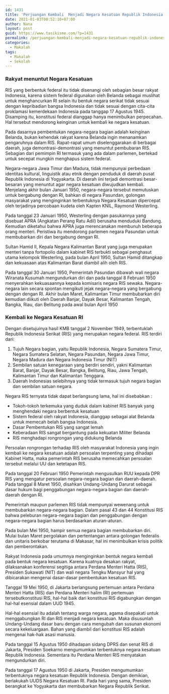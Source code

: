 ```yaml
---
id: 1431
title: 'Perjuangan Kembali  Menjadi Negara Kesatuan Republik Indonesia'
date: 2021-01-03T00:52:10+07:00
author: Nana
layout: post
guid: https://www.tasikisme.com/?p=1431
permalink: /perjuangan-kembali-menjadi-negara-kesatuan-republik-indonesia/
categories:
  - Makalah
tags:
  - Makalah
  - Sekolah
---
```

### Rakyat menuntut Negara Kesatuan

RIS yang berbentuk federal itu tidak disenangi oleh sebagian besar rakyat Indonesia, karena sistem federal digunakan oleh Belanda sebagai muslihat untuk menghancurkan RI selain itu bentuk negara serikat tidak sesuai dengan kepribadian bangsa Indonesia dan tidak sesuai dengan cita-cita proklamasi kemerdekaan Indonesia pada tanggap 17 Agustus 1945. Disamping itu, konstitusi federal dianggap hanya menimbulkan perpecahan. Hal tersebut mendorong keinginan untuk kembali ke negara kesatuan.

Pada dasarnya pembentukan negara-negara bagian adalah keinginan Belanda, bukan kehendak rakyat karena Belanda ingin menanamkan pengaruhnya dalam RIS. Rapat-rapat umum diselenggarakan di berbagai daerah, juga demontrasi-demontrasi yang menuntut pembubaran RIS. Sebagian dari pemimpin RI termasuk yang ada dalam parlemen, bertekad untuk secepat mungkin menghapus sistem federal.

Negara-negara Jawa Timur dan Madura, tidak mempunyai perbedaan identitas kultural, linguistik atau etnik dengan penduduk di daerah pusat Republik Indonesia di Yogyakarta. Di daerah iini terjadi demontrasi besar-besaran yang menuntut agar negara kesatuan diwujudkan kembali. Menjelang akhir bulan Januari 1950, negara-negara tersebut memutuskan untuk bergabung dengan RI, bahkan di negara Pasundan, golongan masyarakat yang menginginkan terbentuknya Negara Kesatuan dipercepat oleh terjadinya percobaan kudeta oleh Kapten KNIL, Raymond Westerling.

Pada tanggal 23 Januari 1950, Westerling dengan pasukannya yang disebuat APRA (Angkatan Perang Ratu Adil) berusaha menduduki Bandung. Kemudian diketahui bahwa APRA juga merencanakan membunuh beberapa orang menteri. Peristiwa itu mendorong parlemen negara Pasundan untuk membubarkan diri dan bergabung dengan RI.

Sultan Hamid II, Kepala Negara Kalimantan Barat yang juga merupakan menteri tanpa fortopolio dalam kabinet RIS terbukti sebagai penghasut utama kelompok Westerling, pada bulan April 1950, Sultan Hamid ditangkap dan kekuasaan atas Kalimantan Barat diambil alih oleh RIS.

Pada tanggal 30 Januari 1950, Pemerintah Pasundan dibawah wali negara Wiranata Kusumah mengundurkan diri dan pada tanggal 8 Februari 1950 menyerahkan kekuasaannya kepada komisaris negara RIS sewaka. Negara-negara lain secara spontan mengikuti jejak negara-negara yang bergabung dengan dengan RI. Akhir bulan Maret, Kalimantan Timur membubarkan diri kemudian diikuti oleh Daerah Banjar, Dayak Besar, Kalimantan Tengah, Bangka, Riau, dan Belitung pada awal bulan April 1950

### Kembali ke Negara Kesatuan RI

Dengan disetujuinya hasil KMB tanggal 2 November 1949, terbentuklah Republik Indonesia Serikat (RIS) yang merupakan negara federal. RIS terdiri dari:

  1. Tujuh Negara bagian, yaitu Republik Indonesia, Negara Sumatera Timur, Negara Sumatera Selatan, Negara Pasundan, Negara Jawa Timur, Negara Madura dan Negara Indonesia Timur (NIT)
  2. Sembilan satuan kenegaraan yang berdiri sendiri, yakni Kalimantan Barat, Banjar, Dayak Besar, Bangka, Belitung, Riau, Jawa Tengah, Kalimantan Timur dan Kalimantan Tenggara.
  3. Daerah Indonesias selebihnya yang tidak termasuk tujuh negara bagian dan sembilan satuan negara.

Negara RIS ternyata tidak dapat berlangsung lama, hal ini disebabkan :

  * Tokoh-tokoh terkemuka yang duduk dalam kabinet RIS banyak yang menghendaki negara berbentuk kesatuan
  * Sistem federal oleh rakyat Indonesia, dianggap sebagai alat Belanda untuk memecah belah bangsa Indonesia.
  * Dasar Pembentukan RIS yang sangat lemah
  * Keberadaan RIS sangat bergantung pada kekuatan Militer Belanda
  * RIS menghadapi rongrongan yang didukung Belanda

Persoalan rongrongan terhadap RIS oleh masyarakat Indonesia yang ingin kembali ke negara kesatuan adalah persoalan terpenting yang dihadapi Kabinet Hatta, maka pemerintah RIS berusaha memecahkan persoalan tersebut melalui UU dan ketetapan RIS.

Pada tanggal 20 Februari 1950 Pemerintah mengusulkan RUU kepada DPR RIS yang mengatur persoalan negara-negara bagian dan daerah-daerah. Pada tanggal 8 Maret 1950, disahkan Undang-Undang Darurat sebagai dasar hukum bagi penggabungan negara-negara bagian dan daerah-daerah dengan RI. 

Pemerintah maupun parlemen RIS tidak mempunyai wewenang untuk membubarkan negara-negara bagian. Dalam pasal 43 dan 44 Konstitusi RIS bahwa peleburan negara-negara bagian dan penggabungan dengan negara-negara bagian harus berdasarkan aturan-aturan.

Pada bulan Mei 1950, hampir semua negara bagian membubarkan diri. Mulai bulan Maret pergolakan dan pertentangan antara golongan federalis dan unitaris berkobar terutama di Makasar, hal ini menimbulkan krisis politik dan pemberontakan.

Rakyat Indonesia pada umumnya menginginkan bentuk negara kembali pada bentuk negara kesatuan. Karena kuatnya desakan rakyat, dilaksanakan konferensi segitiga antara Perdana Menteri Hatta (RIS), Presiden Sukawati (NIT) dan wali negara Tengku Mansyur hal yang dibicarakan mengenai dasar-dasar pembentukan kesatuan RIS.

Tanggal 19 Mei 1950, di Jakarta berlangsung pertemuan antara Perdana Menteri Hatta (RIS) dan Perdana Menteri halim (RI) pertemuan tersebutkonstitusi RIS, hal-hal baik dari konstitusi RIS digabungkan dengan hal-hal esensial dalam UUD 1945.

Hal-hal esensial itu adalah tentang warga negara, agama disepakati untuk menggabungkan RI dan RIS menjadi negara kesatuan. Maka disusunlah Undang-Undang dasar baru dengan cara mengubah dan susunan ekonomi secara kekeluargaan. Bahan yang diambil dari konstitusi RIS adalah mengenai hak-hak asasi manusia.

Pada tanggal 15 Agustus 1950 dihadapan sidang DPRS dan senat RIS di Jakarta, Presiden Soekarno mengumumkan terbentuknya negara kesatuan Republik Indonesia. Sementara itu Perdana Menteri RIS menyatakan mengundurkan diri. 

Pada tanggal 17 Agustus 1950 di Jakarta, Presiden mengumumkan terbentuknya negara kesatuan Republik Indonesia. Dengan demikian, berlakukah UUDS Negara Kesatuan RI. Pada hari yang sama, Presiden berangkat ke Yogyakarta dan membubarkan Negara Republik Serikat.